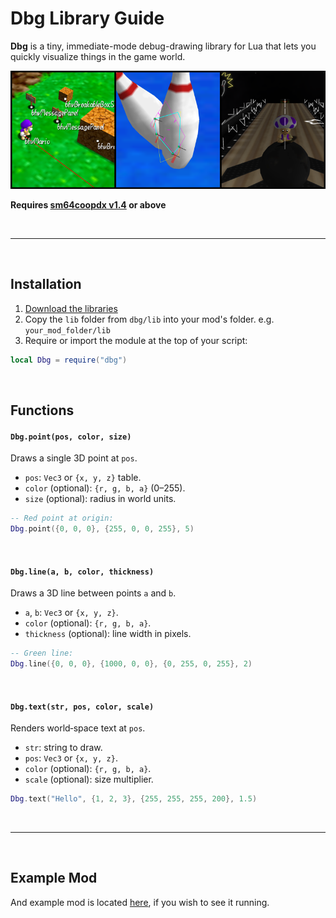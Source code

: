 # Dbg Library Guide

**Dbg** is a tiny, immediate-mode debug-drawing library for Lua that lets you quickly visualize things in the game world.

![](image.png?raw=true)

**Requires <ins>sm64coopdx v1.4</ins> or above**

<br />

---

<br />

## Installation

1. [Download the libraries](https://github.com/djoslin0/coop-lua-libraries/archive/refs/heads/main.zip)
2. Copy the `lib` folder from `dbg/lib` into your mod's folder.
e.g. `your_mod_folder/lib`
3. Require or import the module at the top of your script:

```lua
local Dbg = require("dbg")
```
<br />

## Functions

#### `Dbg.point(pos, color, size)`

Draws a single 3D point at `pos`.

- `pos`: `Vec3` or `{x, y, z}` table.
- `color` (optional): `{r, g, b, a}` (0–255).
- `size` (optional): radius in world units.

```lua
-- Red point at origin:
Dbg.point({0, 0, 0}, {255, 0, 0, 255}, 5)
```

<br />

#### `Dbg.line(a, b, color, thickness)`

Draws a 3D line between points `a` and `b`.

- `a`, `b`: `Vec3` or `{x, y, z}`.
- `color` (optional): `{r, g, b, a}`.
- `thickness` (optional): line width in pixels.

```lua
-- Green line:
Dbg.line({0, 0, 0}, {1000, 0, 0}, {0, 255, 0, 255}, 2)
```

<br />

#### `Dbg.text(str, pos, color, scale)`

Renders world‑space text at `pos`.

- `str`: string to draw.
- `pos`: `Vec3` or `{x, y, z}`.
- `color` (optional): `{r, g, b, a}`.
- `scale` (optional): size multiplier.

```lua
Dbg.text("Hello", {1, 2, 3}, {255, 255, 255, 200}, 1.5)
```

<br />

---

<br />

## Example Mod

And example mod is located [here](example-mod), if you wish to see it running.